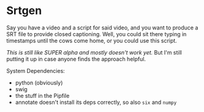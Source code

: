 # Srtgen

Say you have a video and a script for said video, and you want to produce a SRT file to provide closed captioning. Well, you could sit there typing in timestamps until the cows come home, or you could use this script.

_This is still like SUPER alpha and mostly doesn't work yet._ But I'm still putting it up in case anyone finds the approach helpful.

System Dependencies:

* python (obviously)
* swig
* the stuff in the Pipfile
* annotate doesn't install its deps correctly, so also `six` and `numpy`
